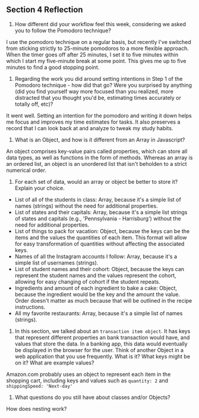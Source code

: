 ## Section 4 Reflection

1. How different did your workflow feel this week, considering we asked you to follow the Pomodoro technique?

I use the pomodoro technique on a regular basis, but recently I've switched from sticking strictly to 25-minute pomodoros to a more flexible approach. When the timer goes off after 25 minutes, I set it to five minutes within which I start my five-minute break at some point. This gives me up to five minutes to find a good stopping point.

1. Regarding the work you did around setting intentions in Step 1 of the Pomodoro technique - how did that go? Were you surprised by anything (did you find yourself way more focused than you realized, more distracted that you thought you'd be, estimating times accurately or totally off, etc)?

It went well. Setting an intention for the pomodoro and writing it down helps me focus and improves my time estimates for tasks. It also preserves a record that I can look back at and analyze to tweak my study habits.

1. What is an Object, and how is it different from an Array in Javascript?

An object comprises key-value pairs called properties, which can store all data types, as well as functions in the form of methods. Whereas an array is an ordered list, an object is an unordered list that isn't beholden to a strict numerical order.

1. For each set of data, would an array or object be better to store it? Explain your choice.

  * List of all of the students in class: Array, because it's a simple list of names (strings) without the need for additional properties.
  * List of states and their capitals: Array, because it's a simple list strings of states and capitals (e.g., 'Pennsylvania - Harrisburg') without the need for additional properties.
  * List of things to pack for vacation: Object, because the keys can be the items and the values the quantities of each item. This format will allow for easy transformation of quantities without affecting the associated keys.
  * Names of all the Instagram accounts I follow: Array, because it's a simple list of usernames (strings).
  * List of student names and their cohort: Object, because the keys can represent the student names and the values represent the cohort, allowing for easy changing of cohort if the student repeats.
  * Ingredients and amount of each ingredient to bake a cake: Object, because the ingredient would be the key and the amount the value. Order doesn't matter as much because that will be outlined in the recipe instructions.
  * All my favorite restaurants: Array, because it's a simple list of names (strings).

1. In this section, we talked about an `transaction item object`. It has keys that represent different properties an bank transaction would have, and values that store the data. In a banking app, this data would eventually be displayed in the browser for the user. Think of another Object in a web application that you use frequently. What is it? What keys might be on it? What are example values?

Amazon.com probably uses an object to represent each item in the shopping cart, including keys and values such as `quantity: 2` and  `shippingSpeed: 'Next-day'`

1. What questions do you still have about classes and/or Objects?

How does nesting work?

